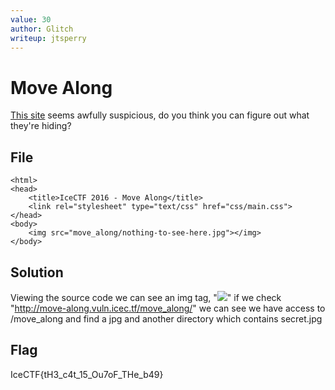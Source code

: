 ```yaml
---
value: 30
author: Glitch
writeup: jtsperry
---
```


# Move Along

  [This site](http://move-along.vuln.icec.tf/) seems awfully suspicious, do you think you can figure out what they're hiding? 

## File

	<html>
    <head>
        <title>IceCTF 2016 - Move Along</title>
        <link rel="stylesheet" type="text/css" href="css/main.css">
    </head>
    <body>
        <img src="move_along/nothing-to-see-here.jpg"></img>
    </body>
  </html>

## Solution

Viewing the source code we can see an img tag, "<img src="move_along/nothing-to-see-here.jpg"></img>"
if we check "http://move-along.vuln.icec.tf/move_along/"
we can see we have access to /move_along and find a jpg and another directory which contains secret.jpg

## Flag

IceCTF{tH3_c4t_15_Ou7oF_THe_b49}
